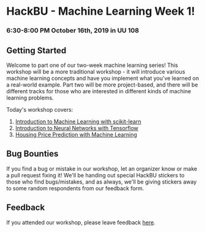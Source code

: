 # HackBU - Machine Learning Week 1!
### 6:30-8:00 PM October 16th, 2019 in UU 108

## Getting Started

Welcome to part one of our two-week machine learning series! This workshop will be a more traditional workshop - it will introduce various machine learning concepts and have you implement what you've learned on a real-world example. Part two will be more project-based, and there will be different tracks for those who are interested in different kinds of machine learning problems.

Today's workshop covers:
1. [Introduction to Machine Learning with scikit-learn](https://colab.research.google.com/github/HackBinghamton/MachineLearningWorkshopWeek1/blob/master/intro_ml_scikit.ipynb)
2. [Introduction to Neural Networks with Tensorflow](https://colab.research.google.com/github/HackBinghamton/MachineLearningWorkshopWeek1/blob/master/intro_neural_networks_tf.ipynb)
3. [Housing Price Prediction with Machine Learning](https://colab.research.google.com/github/HackBinghamton/MachineLearningWorkshopWeek1/blob/master/housing_price_prediction.ipynb)


## Bug Bounties

If you find a bug or mistake in our workshop, let an organizer know or make a pull request fixing it! We'll be handing out special HackBU stickers to those who find bugs/mistakes, and as always, we'll be giving stickers away to some random respondents from our feedback form.

## Feedback

If you attended our workshop, please leave feedback [here](https://forms.gle/fcUAgJZEey5D2uuUA).
